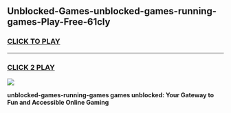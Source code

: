 
## Unblocked-Games-unblocked-games-running-games-Play-Free-61cly
<h3>
<a href="https://premium76.site?title=unblocked-games-running-games&ref=18A1">CLICK TO PLAY</a></h3>
<hr>

<h3>
<a href="https://premium76.site?title=unblocked-games-running-games&ref=18A1">CLICK 2 PLAY</a>
  
</h3>

<a href="https://premium76.site?title=unblocked-games-running-games&ref=18A1"><img src="https://clearcache.store/games.png"></a>


**unblocked-games-running-games games unblocked: Your Gateway to Fun and Accessible Online Gaming**
